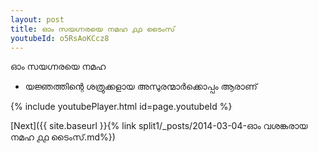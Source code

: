```yaml
---
layout: post
title: ഓം സയഗ്നരയെ നമഹ ൧൧ ടൈംസ്
youtubeId: o5RsAoKCcz8
---
```

 
 
 ഓം സയഗ്നരയെ നമഹ 
 
 -  യജ്ഞത്തിന്റെ ശത്രുക്കളായ അസുരന്മാർക്കൊപ്പം ആരാണ് 
 
  
 
  
 
 
 
 
 
 


{% include youtubePlayer.html id=page.youtubeId %}
 
[Next]({{ site.baseurl }}{% link  split1/_posts/2014-03-04-ഓം വശങ്കരായ നമഹ ൧൧ ടൈംസ്.md%})
 
